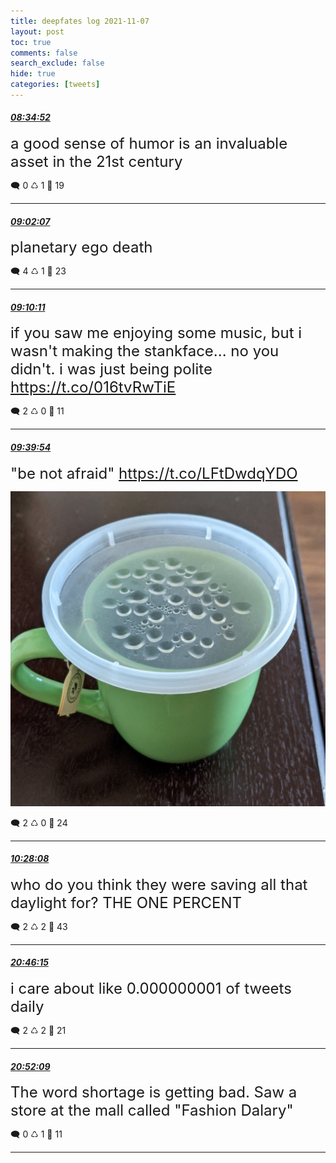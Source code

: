 ```yaml
---
title: deepfates log 2021-11-07
layout: post
toc: true
comments: false
search_exclude: false
hide: true
categories: [tweets]
---
```



#### <a href = "https://twitter.com/deepfates/status/1457370979932463112">*08:34:52*</a>

<font size="5">a good sense of humor is an invaluable asset in the 21st century</font>



🗨️ 0 ♺ 1 🤍  19   

---
    
#### <a href = "https://twitter.com/deepfates/status/1457377837481070603">*09:02:07*</a>

<font size="5">planetary ego death</font>



🗨️ 4 ♺ 1 🤍  23   

---
    
#### <a href = "https://twitter.com/deepfates/status/1457379866408521733">*09:10:11*</a>

<font size="5">if you saw me enjoying some music, but i wasn't making the stankface... no you didn't. i was just being polite   https://t.co/016tvRwTiE</font>



🗨️ 2 ♺ 0 🤍  11   

---
    
#### <a href = "https://twitter.com/deepfates/status/1457387342898073604">*09:39:54*</a>

<font size="5">"be not afraid"  https://t.co/LFtDwdqYDO</font>

![image from twitter](/images/from_twitter/FDmuEHCWUAYVXQ1.jpg)


🗨️ 2 ♺ 0 🤍  24   

---
    
#### <a href = "https://twitter.com/deepfates/status/1457399483998871559">*10:28:08*</a>

<font size="5">who do you think they were saving all that daylight for? THE ONE PERCENT</font>



🗨️ 2 ♺ 2 🤍  43   

---
    
#### <a href = "https://twitter.com/deepfates/status/1457555035919982593">*20:46:15*</a>

<font size="5">i care about like 0.000000001 of tweets daily</font>



🗨️ 2 ♺ 2 🤍  21   

---
    
#### <a href = "https://twitter.com/deepfates/status/1457556520820953088">*20:52:09*</a>

<font size="5">The word shortage is getting bad. Saw a store at the mall called "Fashion Dalary"</font>



🗨️ 0 ♺ 1 🤍  11   

---
    
            
